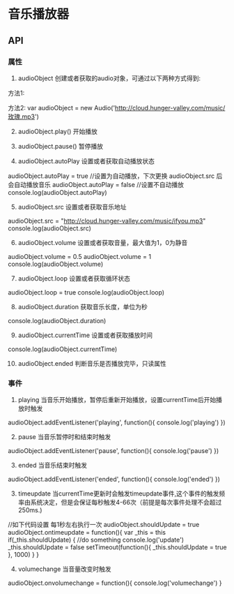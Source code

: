 # 音乐播放器
## API
### 属性
1. audioObject
创建或者获取的audio对象，可通过以下两种方式得到:

方法1:
<audio id="music" src="http://cloud.hunger-valley.com/music/玫瑰.mp3">你的浏览器不支持喔！</audio>
<script>
var audioObject = document.querySelector('#music')
</script>

方法2:
var audioObject = new Audio('http://cloud.hunger-valley.com/music/玫瑰.mp3')

2. audioObject.play()
开始播放

3. audioObject.pause()
暂停播放

4. audioObject.autoPlay
设置或者获取自动播放状态

audioObject.autoPlay = true  //设置为自动播放，下次更换 audioObject.src 后会自动播放音乐
audioObject.autoPlay = false //设置不自动播放
console.log(audioObject.autoPlay)

5. audioObject.src
设置或者获取音乐地址

audioObject.src = "http://cloud.hunger-valley.com/music/ifyou.mp3"
console.log(audioObject.src)

6. audioObject.volume
设置或者获取音量，最大值为1，0为静音

audioObject.volume = 0.5
audioObject.volume = 1
console.log(audioObject.volume)

7. audioObject.loop
设置或者获取循环状态

audioObject.loop = true
console.log(audioObject.loop)

8. audioObject.duration
获取音乐长度，单位为秒

console.log(audioObject.duration)

9. audioObject.currentTime
设置或者获取播放时间

console.log(audioObject.currentTime)

10. audioObject.ended
判断音乐是否播放完毕，只读属性

### 事件
1. playing
当音乐开始播放，暂停后重新开始播放，设置currentTime后开始播放时触发

audioObject.addEventListener('playing', function(){
  console.log('playing')
})

2. pause
当音乐暂停时和结束时触发

audioObject.addEventListener('pause', function(){
  console.log('pause')
})

3. ended
当音乐结束时触发

audioObject.addEventListener('ended', function(){
  console.log('ended')
})

3. timeupdate
当currentTime更新时会触发timeupdate事件,这个事件的触发频率由系统决定，但是会保证每秒触发4-66次（前提是每次事件处理不会超过250ms.)

//如下代码设置 每1秒左右执行一次
audioObject.shouldUpdate = true
audioObject.ontimeupdate = function(){
  var _this = this
  if(_this.shouldUpdate) {
     //do something
     console.log('update')
     _this.shouldUpdate = false
    setTimeout(function(){
      _this.shouldUpdate = true
    }, 1000)
  }
}

4. volumechange
当音量改变时触发

audioObject.onvolumechange = function(){
  console.log('volumechange')
}




